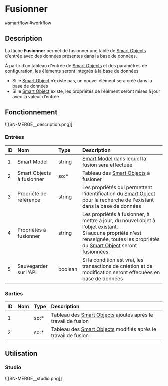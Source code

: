 # Fusionner

#smartflow #workflow

## Description

La tâche **Fusionner** permet de fusionner une table de [Smart Objects](Glossaire.md#Smart%20Object) d'entrée avec des données présentes dans la base de données.


À partir d’un tableau d’entrée de [Smart Objects](Glossaire.md#Smart%20Object) et des paramètres de configuration, les éléments seront intégrés à la base de données
 - Si le [Smart Object](Glossaire.md#Smart%20Object) n’existe pas, un nouvel élément sera créé dans la base de données
 - Si le [Smart Object](Glossaire.md#Smart%20Object) existe, les propriétés de l’élément seront mises à jour avec la valeur d’entrée

## Fonctionnement

![[SN-MERGE__description.png]]

### Entrées

| ID | Nom | Type | Description |
|:-|:-|:-|:-|
| 1 | Smart Model | string | [Smart Model](Glossaire.md#Smart%20Model) dans lequel la fusion sera effectuée |
| 2 | Smart Objects à fusionner | so:* | Tableau des [Smart Objects](Glossaire.md#Smart%20Object) à fusioner |
| 3 | Propriété de référence | string | Les propriétés qui permettent l'identification du [Smart Object](Glossaire.md#Smart%20Object) pour la recherche de l'existant dans la base de données |
| 4 | Propriétés à fusionner | string | Les propriétés à fusionner, à mettre à jour, du nouvel objet à l'objet existant.<br />Si aucune propriété n'est renseignée, toutes les propriétés du [Smart Object](Glossaire.md#Smart%20Object) seront fusionnées. |
| 5 | Sauvegarder sur l'API | boolean | Si la condition est vrai, les transactions de création et de modification seront effecuées en base de données |

### Sorties

| ID | Nom | Type | Description |
|:-|:-|:-|:-|
| 1 |  | so:* | Tableau des [Smart Objects](Glossaire.md#Smart%20Object) ajoutés après le travail de fusion |
| 2 |  | so:* | Tableau des [Smart Objects](Glossaire.md#Smart%20Object) modifiés après le travail de fusion |

## Utilisation

### Studio

![[SN-MERGE__studio.png]]

